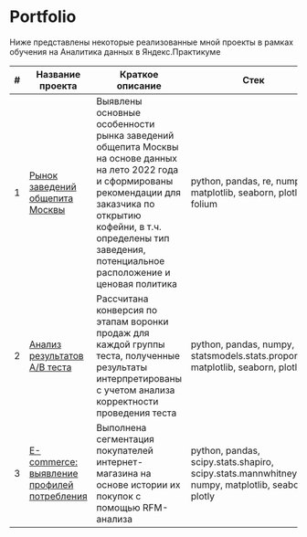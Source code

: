 # Portfolio

Ниже представлены некоторые реализованные мной проекты в рамках обучения на Аналитика данных в Яндекс.Практикуме

| # | Название проекта | Краткое описание        | Стек |
|---|------------------|-------------------------|------|
| 1 | [Рынок заведений общепита Москвы](https://github.com/nottdzr/Portfolio/tree/main/Moscow_places)  |  Выявлены основные особенности рынка заведений общепита Москвы на основе данных на лето 2022 года  и сформированы рекомендации для заказчика по открытию кофейни, в т.ч. определены тип заведения, потенциальное расположение и ценовая политика | python, pandas, re, numpy, matplotlib, seaborn, plotly, folium |
| 2 | [Анализ результатов А/B теста](https://github.com/nottdzr/Portfolio/tree/main/AB_test)  | Рассчитана конверсия по этапам воронки продаж для каждой группы теста, полученные результаты интерпретированы с учетом анализа корректности проведения теста | python, pandas, numpy, statsmodels.stats.proportion, matplotlib, seaborn, plotly|
| 3 | [E-commerce: выявление профилей потребления](https://github.com/nottdzr/Portfolio/tree/main/Ecom) | Выполнена сегментация покупателей интернет-магазина на основе истории их покупок с помощью RFM-анализа| python, pandas, scipy.stats.shapiro, scipy.stats.mannwhitneyu, numpy, matplotlib, seaborn, plotly |
